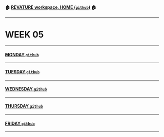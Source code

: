 #### :house: [REVATURE workspace, HOME (`github`)](https://github.com/joedonline/REVATURE__workspace)  :house:
---
# WEEK 05

---
#### [MONDAY `github`](https://github.com/joedonline/REVATURE__workspace/tree/master/WEEK__05/__01_MONDAY)

---
#### [TUESDAY `github`](https://github.com/joedonline/REVATURE__workspace/tree/master/WEEK__05/__02_TUESDAY)

---
#### [WEDNESDAY `github`](https://github.com/joedonline/REVATURE__workspace/tree/master/WEEK__05/__03_WEDNESDAY)

---
#### [THURSDAY `github`](https://github.com/joedonline/REVATURE__workspace/tree/master/WEEK__05/__04_THURSDAY)

---
#### [FRIDAY `github`](https://github.com/joedonline/REVATURE__workspace/tree/master/WEEK__05/__05_FRIDAY)

---

